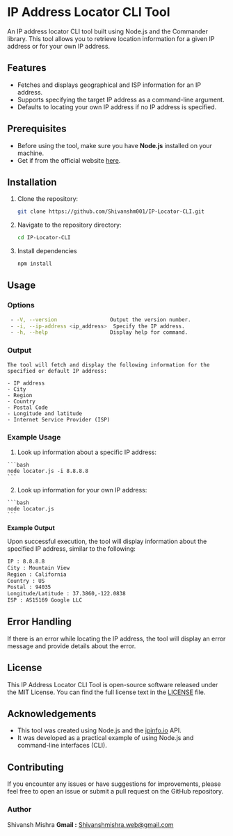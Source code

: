 # IP Address Locator CLI Tool

An IP address locator CLI tool built using Node.js and the Commander library. This tool allows you to retrieve location information for a given IP address or for your own IP address.

## Features

- Fetches and displays geographical and ISP information for an IP address.
- Supports specifying the target IP address as a command-line argument.
- Defaults to locating your own IP address if no IP address is specified.

## Prerequisites

- Before using the tool, make sure you have **Node.js** installed on your machine.
- Get if from the official website [here](https://nodejs.org/en).

## Installation


1. Clone the repository:

   ```bash
   git clone https://github.com/Shivanshm001/IP-Locator-CLI.git
    ```
2. Navigate to the repository directory:
   ```bash
   cd IP-Locator-CLI
    ```
3. Install dependencies
   ```bash
   npm install
    ```
## Usage

 ### Options

  ```bash
   - -V, --version                 Output the version number.
   - -i, --ip-address <ip_address>  Specify the IP address.
   - -h, --help                    Display help for command.
  ```

 ### Output

    The tool will fetch and display the following information for the specified or default IP address:

    - IP address
    - City
    - Region
    - Country
    - Postal Code
    - Longitude and latitude
    - Internet Service Provider (ISP)


 ### Example Usage

  1. Look up information about a specific IP address:
  
    ```bash
    node locator.js -i 8.8.8.8
    ```

  2. Look up information for your own IP address:
    
    ```bash
    node locator.js
    ```

 **Example Output**

 Upon successful execution, the tool will display information about the specified IP address, 
 similar to the following:

   ```bash
   IP : 8.8.8.8
   City : Mountain View
   Region : California
   Country : US
   Postal : 94035
   Longitude/Latitude : 37.3860,-122.0838
   ISP : AS15169 Google LLC
   ```
 
## Error Handling

 If there is an error while locating the IP address, the tool will display an error message and provide details about the error.

## License

 This IP Address Locator CLI Tool is open-source software released under the MIT License. 
 You can find the full license text in the [LICENSE](https://github.com/Shivanshm001/IP-Locator-CLI/blob/main/LICENSE) file.

## Acknowledgements
    
 - This tool was created using Node.js and the [ipinfo.io](https://ipinfo.io/) API.
 - It was developed as a practical example of using Node.js and command-line interfaces (CLI).
  
## Contributing

 If you encounter any issues or have suggestions for improvements,
 please feel free to open an issue or submit a pull request on the GitHub repository.

### Author
 Shivansh Mishra
 **Gmail :**
 Shivanshmishra.web@gmail.com